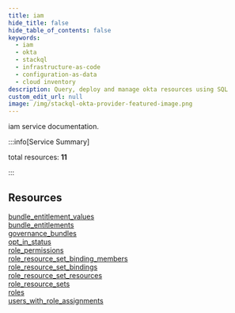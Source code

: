 ```yaml
---
title: iam
hide_title: false
hide_table_of_contents: false
keywords:
  - iam
  - okta
  - stackql
  - infrastructure-as-code
  - configuration-as-data
  - cloud inventory
description: Query, deploy and manage okta resources using SQL
custom_edit_url: null
image: /img/stackql-okta-provider-featured-image.png
---
```


iam service documentation.

:::info[Service Summary]

total resources: __11__  

:::

## Resources
<div class="row">
<div class="providerDocColumn">
<a href="/services/iam/bundle_entitlement_values/">bundle_entitlement_values</a><br />
<a href="/services/iam/bundle_entitlements/">bundle_entitlements</a><br />
<a href="/services/iam/governance_bundles/">governance_bundles</a><br />
<a href="/services/iam/opt_in_status/">opt_in_status</a><br />
<a href="/services/iam/role_permissions/">role_permissions</a><br />
<a href="/services/iam/role_resource_set_binding_members/">role_resource_set_binding_members</a>
</div>
<div class="providerDocColumn">
<a href="/services/iam/role_resource_set_bindings/">role_resource_set_bindings</a><br />
<a href="/services/iam/role_resource_set_resources/">role_resource_set_resources</a><br />
<a href="/services/iam/role_resource_sets/">role_resource_sets</a><br />
<a href="/services/iam/roles/">roles</a><br />
<a href="/services/iam/users_with_role_assignments/">users_with_role_assignments</a>
</div>
</div>